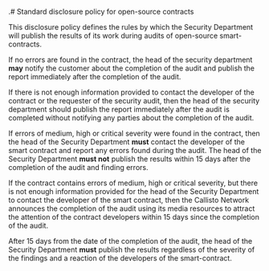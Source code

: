 .# Standard disclosure policy for open-source contracts

This disclosure policy defines the rules by which the Security Department will publish the results of its work during audits of open-source smart-contracts.

If no errors are found in the contract, the head of the security department **may** notify the customer about the completion of the audit and publish the report immediately after the completion of the audit.

If there is not enough information provided to contact the developer of the contract or the requester of the security audit, then the head of the security department should publish the report immediately after the audit is completed without notifying any parties about the completion of the audit.

If errors of medium, high or critical severity were found in the contract, then the head of the Security Department **must** contact the developer of the smart contract and report any errors found during the audit. The head of the Security Department **must not** publish the results within 15 days after the completion of the audit and finding errors.

If the contract contains errors of medium, high or critical severity, but there is not enough information provided for the head of the Security Department to contact the developer of the smart contract, then the Callisto Network announces the completion of the audit using its media resources to attract the attention of the contract developers within 15 days since the completion of the audit.

After 15 days from the date of the completion of the audit, the head of the Security Department **must** publish the results regardless of the severity of the findings and a reaction of the developers of the smart-contract.
